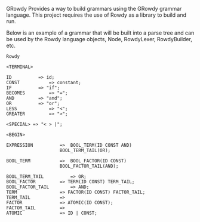 GRowdy
Provides a way to build grammars using the GRowdy grammar language. This project requires the use of Rowdy as a library to build and run.

Below is an example of a grammar that will be built into a parse tree and can be used by the Rowdy language objects, Node, RowdyLexer, RowdyBuilder, etc.

```
Rowdy

<TERMINAL>

ID 			=> id;
CONST 			=> constant;
IF 			=> "if";
BECOMES 		=> "=";
AND			=> "and";
OR			=> "or";
LESS			=> "<";
GREATER			=> ">";

<SPECIAL> => "< > |";

<BEGIN>

EXPRESSION 			=> 	BOOL_TERM(ID CONST AND) 
					BOOL_TERM_TAIL(OR);
						
BOOL_TERM			=> 	BOOL_FACTOR(ID CONST) 
					BOOL_FACTOR_TAIL(AND);
						
BOOL_TERM_TAIL			=> OR;
BOOL_FACTOR			=> TERM(ID CONST) TERM_TAIL;
BOOL_FACTOR_TAIL		=> AND;
TERM				=> FACTOR(ID CONST) FACTOR_TAIL;
TERM_TAIL			=>
FACTOR				=> ATOMIC(ID CONST);
FACTOR_TAIL			=> 
ATOMIC				=> ID | CONST;
```
